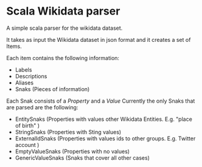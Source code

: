 # Scala Wikidata parser

A simple scala parser for the wikidata dataset.

It takes as input the Wikidata dataset in json format and it creates a set of Items.

Each item contains the following information:

*   Labels
*   Descriptions
*   Aliases
*   Snaks (Pieces of information)

Each Snak consists of a _Property_ and a _Value_
Currently the only Snaks that are parsed are the following:
 
 *  EntitySnaks (Properties with values other Wikidata Entities. E.g. "place of birth" )
 *  StringSnaks (Properties with Sting values)
 *  ExternalIdSnaks (Properties with values ids to other groups. E.g. Twitter account )
 *  EmptyValueSnaks (Properties with no values)
 *  GenericValueSnaks (Snaks that cover all other cases) 
